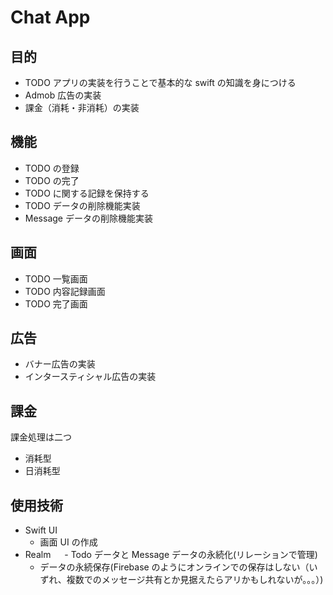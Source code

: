 # Chat App

## 目的

- TODO アプリの実装を行うことで基本的な swift の知識を身につける
- Admob 広告の実装
- 課金（消耗・非消耗）の実装

## 機能

- TODO の登録
- TODO の完了
- TODO に関する記録を保持する
- TODO データの削除機能実装
- Message データの削除機能実装

## 画面

- TODO 一覧画面
- TODO 内容記録画面
- TODO 完了画面

## 広告

- バナー広告の実装
- インタースティシャル広告の実装

## 課金

課金処理は二つ

- 消耗型
- 日消耗型

## 使用技術

- Swift UI
  - 画面 UI の作成
- Realm
  　 - Todo データと Message データの永続化(リレーションで管理)
  - データの永続保存(Firebase のようにオンラインでの保存はしない（いずれ、複数でのメッセージ共有とか見据えたらアリかもしれないが。。。）)
